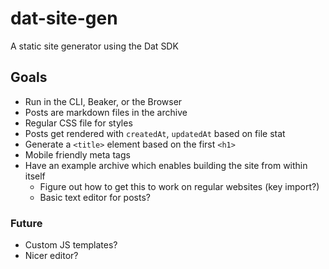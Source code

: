 # dat-site-gen
A static site generator using the Dat SDK

## Goals

- Run in the CLI, Beaker, or the Browser
- Posts are markdown files in the archive
- Regular CSS file for styles
- Posts get rendered with `createdAt`, `updatedAt` based on file stat
- Generate a `<title>` element based on the first `<h1>`
- Mobile friendly meta tags
- Have an example archive which enables building the site from within itself
  - Figure out how to get this to work on regular websites (key import?)
  - Basic text editor for posts?

### Future

- Custom JS templates?
- Nicer editor?
